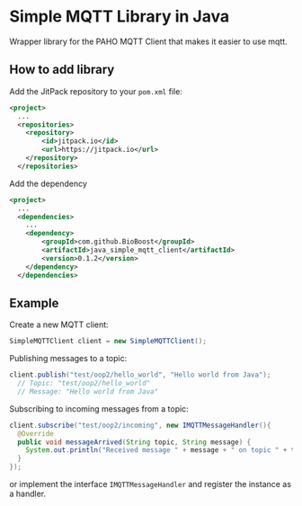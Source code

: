 # Simple MQTT Library in Java

Wrapper library for the PAHO MQTT Client that makes it easier to use mqtt.

## How to add library

Add the JitPack repository to your `pom.xml` file:

```xml
<project>
  ...
  <repositories>
    <repository>
        <id>jitpack.io</id>
        <url>https://jitpack.io</url>
    </repository>
  </repositories>
```

Add the dependency

```xml
<project>
  ...
  <dependencies>
    ...
    <dependency>
        <groupId>com.github.BioBoost</groupId>
        <artifactId>java_simple_mqtt_client</artifactId>
        <version>0.1.2</version>
    </dependency>
  </dependencies>
```

## Example

Create a new MQTT client:

```java
SimpleMQTTClient client = new SimpleMQTTClient();
```

Publishing messages to a topic:

```java
client.publish("test/oop2/hello_world", "Hello world from Java");
  // Topic: "test/oop2/hello_world"
  // Message: "Hello world from Java"
```

Subscribing to incoming messages from a topic:

```java
client.subscribe("test/oop2/incoming", new IMQTTMessageHandler(){
  @Override
  public void messageArrived(String topic, String message) {
    System.out.println("Received message " + message + " on topic " + topic);
  }
});
```

or implement the interface `IMQTTMessageHandler` and register the instance as a handler.